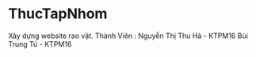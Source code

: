 # ThucTapNhom
Xây dựng website rao vặt. 
Thành Viên : Nguyễn Thị Thu Hà - KTPM16
             Bùi Trung Tú - KTPM16
